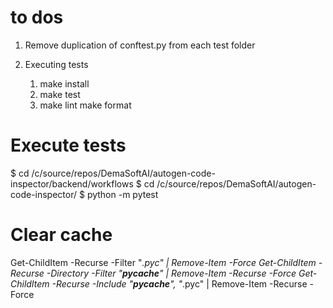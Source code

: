# to dos

1. Remove duplication of conftest.py from each test folder


1. Executing tests
   1. make install
   2. make test
   3. make lint
      make format

# Execute tests
$ cd /c/source/repos/DemaSoftAI/autogen-code-inspector/backend/workflows
$ cd /c/source/repos/DemaSoftAI/autogen-code-inspector/
$ python -m pytest

# Clear cache
Get-ChildItem -Recurse -Filter "*.pyc" | Remove-Item -Force
Get-ChildItem -Recurse -Directory -Filter "__pycache__" | Remove-Item -Recurse -Force
Get-ChildItem -Recurse -Include "__pycache__", "*.pyc" | Remove-Item -Recurse -Force

